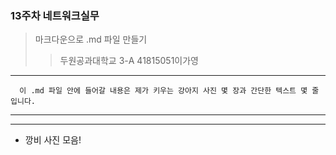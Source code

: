 ### 13주차 네트워크실무
> 마크다운으로 .md 파일 만들기
>> 두원공과대학교 3-A 41815051이가영
-------------------------------------
` ` ` 
이 .md 파일 안에 들어갈 내용은 제가 키우는 강아지 사진 몇 장과 간단한 텍스트 몇 줄입니다.
` ` ` 

-------------------------------------
-------------------------------------
+ 깡비 사진 모음!
